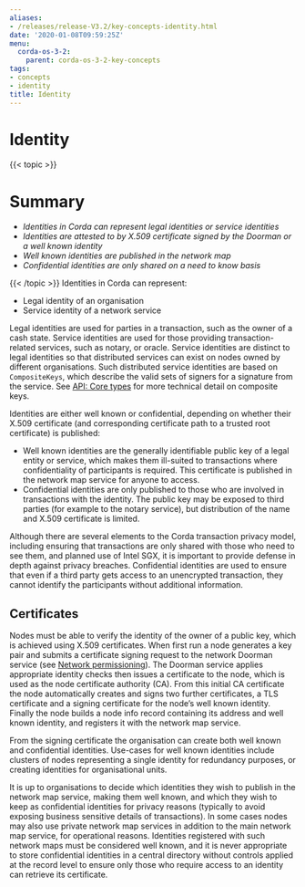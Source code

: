 ```yaml
---
aliases:
- /releases/release-V3.2/key-concepts-identity.html
date: '2020-01-08T09:59:25Z'
menu:
  corda-os-3-2:
    parent: corda-os-3-2-key-concepts
tags:
- concepts
- identity
title: Identity
---
```



# Identity


{{< topic >}}

# Summary


* *Identities in Corda can represent legal identities or service identities*
* *Identities are attested to by X.509 certificate signed by the Doorman or a well known identity*
* *Well known identities are published in the network map*
* *Confidential identities are only shared on a need to know basis*


{{< /topic >}}
Identities in Corda can represent:


* Legal identity of an organisation
* Service identity of a network service

Legal identities are used for parties in a transaction, such as the owner of a cash state. Service identities are used
for those providing transaction-related services, such as notary, or oracle. Service identities are distinct to legal
identities so that distributed services can exist on nodes owned by different organisations. Such distributed service
identities are based on `CompositeKeys`, which describe the valid sets of signers for a signature from the service.
See [API: Core types](api-core-types.md) for more technical detail on composite keys.

Identities are either well known or confidential, depending on whether their X.509 certificate (and corresponding
certificate path to a trusted root certificate) is published:


* Well known identities are the generally identifiable public key of a legal entity or service, which makes them
ill-suited to transactions where confidentiality of participants is required. This certificate is published in the
network map service for anyone to access.
* Confidential identities are only published to those who are involved in transactions with the identity. The public
key may be exposed to third parties (for example to the notary service), but distribution of the name and X.509
certificate is limited.

Although there are several elements to the Corda transaction privacy model, including ensuring that transactions are
only shared with those who need to see them, and planned use of Intel SGX, it is important to provide defense in depth against
privacy breaches. Confidential identities are used to ensure that even if a third party gets access to an unencrypted
transaction, they cannot identify the participants without additional information.


## Certificates

Nodes must be able to verify the identity of the owner of a public key, which is achieved using X.509 certificates.
When first run a node generates a key pair and submits a certificate signing request to the network Doorman service
(see  [Network permissioning](permissioning.md)).
The Doorman service applies appropriate identity checks then issues a certificate to the node, which is used as the
node certificate authority (CA). From this initial CA certificate the node automatically creates and signs two further
certificates, a TLS certificate and a signing certificate for the node’s well known identity. Finally the node
builds a node info record containing its address and well known identity, and registers it with the network map service.

From the signing certificate the organisation can create both well known and confidential identities. Use-cases for
well known identities include clusters of nodes representing a single identity for redundancy purposes, or creating
identities for organisational units.

It is up to organisations to decide which identities they wish to publish in the network map service, making them
well known, and which they wish to keep as confidential identities for privacy reasons (typically to avoid exposing
business sensitive details of transactions). In some cases nodes may also use private network map services in addition
to the main network map service, for operational reasons. Identities registered with such network maps must be
considered well known, and it is never appropriate to store confidential identities in a central directory without
controls applied at the record level to ensure only those who require access to an identity can retrieve its
certificate.


